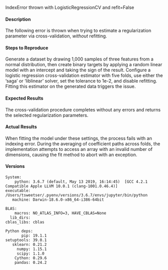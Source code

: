 IndexError thrown with LogisticRegressionCV and refit=False

#### Description
The following error is thrown when trying to estimate a regularization parameter via cross-validation, *without* refitting.

#### Steps to Reproduce
Generate a dataset by drawing 1,000 samples of three features from a normal distribution, then create binary targets by applying a random linear model with an intercept and taking the sign of the result. Configure a logistic regression cross-validation estimator with five folds, use either the ‘saga’ or ‘liblinear’ solver, set the tolerance to 1e-2, and disable refitting. Fitting this estimator on the generated data triggers the issue.

#### Expected Results
The cross-validation procedure completes without any errors and returns the selected regularization parameters.

#### Actual Results
When fitting the model under these settings, the process fails with an indexing error. During the averaging of coefficient paths across folds, the implementation attempts to access an array with an invalid number of dimensions, causing the fit method to abort with an exception.

#### Versions
```
System:
    python: 3.6.7 (default, May 13 2019, 16:14:45)  [GCC 4.2.1 Compatible Apple LLVM 10.0.1 (clang-1001.0.46.4)]
executable: /Users/tsweetser/.pyenv/versions/3.6.7/envs/jupyter/bin/python
   machine: Darwin-18.6.0-x86_64-i386-64bit

BLAS:
    macros: NO_ATLAS_INFO=3, HAVE_CBLAS=None
  lib_dirs: 
cblas_libs: cblas

Python deps:
       pip: 19.1.1
setuptools: 39.0.1
   sklearn: 0.21.2
     numpy: 1.15.1
     scipy: 1.1.0
    Cython: 0.29.6
    pandas: 0.24.2
```